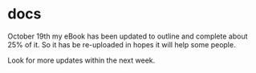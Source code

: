 # docs
October 19th my eBook has been updated to outline and complete about 25% of it. So it has be re-uploaded in hopes it will help some people.

Look for more updates within the next week.
